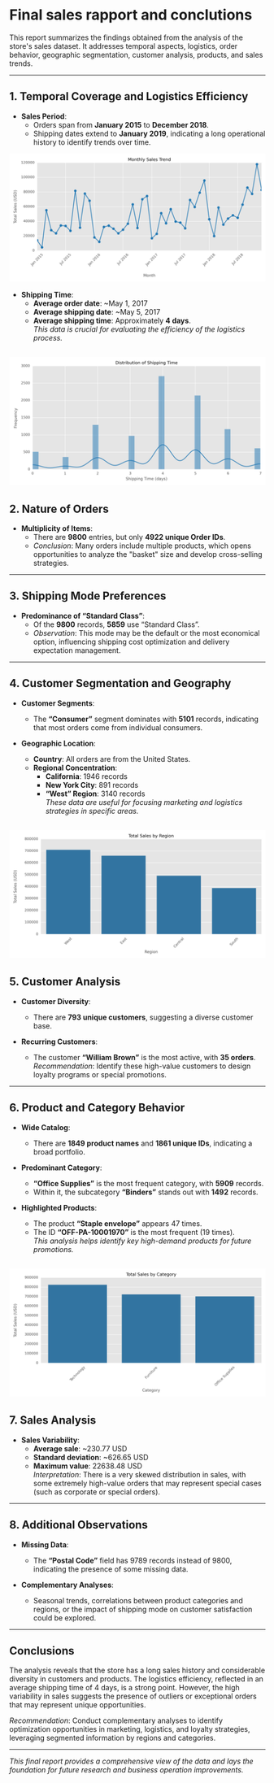# Final sales rapport and conclutions

This report summarizes the findings obtained from the analysis of the store's sales dataset. It addresses temporal aspects, logistics, order behavior, geographic segmentation, customer analysis, products, and sales trends.

---

## 1. Temporal Coverage and Logistics Efficiency

- **Sales Period**:  
    - Orders span from **January 2015** to **December 2018**.  
    - Shipping dates extend to **January 2019**, indicating a long operational history to identify trends over time.

![](../images/sales_trend_by_month.png)

- **Shipping Time**:  
    - **Average order date**: ~May 1, 2017  
    - **Average shipping date**: ~May 5, 2017  
    - **Average shipping time**: Approximately **4 days**.  
    *This data is crucial for evaluating the efficiency of the logistics process.*


![](../images/distribution_shipping_time.png)
---

## 2. Nature of Orders

- **Multiplicity of Items**:  
    - There are **9800** entries, but only **4922 unique Order IDs**.  
    - *Conclusion*: Many orders include multiple products, which opens opportunities to analyze the "basket" size and develop cross-selling strategies.

---

## 3. Shipping Mode Preferences

- **Predominance of “Standard Class”**:  
    - Of the **9800** records, **5859** use “Standard Class”.  
    - *Observation*: This mode may be the default or the most economical option, influencing shipping cost optimization and delivery expectation management.

---

## 4. Customer Segmentation and Geography

- **Customer Segments**:  
    - The **“Consumer”** segment dominates with **5101** records, indicating that most orders come from individual consumers.

- **Geographic Location**:  
    - **Country**: All orders are from the United States.  
    - **Regional Concentration**:
        - **California**: 1946 records  
        - **New York City**: 891 records  
        - **“West” Region**: 3140 records  
    *These data are useful for focusing marketing and logistics strategies in specific areas.*

![](../images/total_sales_by_region.png)
---

## 5. Customer Analysis

- **Customer Diversity**:  
    - There are **793 unique customers**, suggesting a diverse customer base.

- **Recurring Customers**:  
    - The customer **“William Brown”** is the most active, with **35 orders**.  
    *Recommendation*: Identify these high-value customers to design loyalty programs or special promotions.

---

## 6. Product and Category Behavior

- **Wide Catalog**:  
    - There are **1849 product names** and **1861 unique IDs**, indicating a broad portfolio.

- **Predominant Category**:  
    - **“Office Supplies”** is the most frequent category, with **5909** records.  
    - Within it, the subcategory **“Binders”** stands out with **1492** records.

- **Highlighted Products**:  
    - The product **“Staple envelope”** appears 47 times.  
    - The ID **“OFF-PA-10001970”** is the most frequent (19 times).  
    *This analysis helps identify key high-demand products for future promotions.*

![](../images/total_sales_by_category.png)
---

## 7. Sales Analysis

- **Sales Variability**:  
    - **Average sale**: ~230.77 USD  
    - **Standard deviation**: ~626.65 USD  
    - **Maximum value**: 22638.48 USD  
    *Interpretation*: There is a very skewed distribution in sales, with some extremely high-value orders that may represent special cases (such as corporate or special orders).

---

## 8. Additional Observations

- **Missing Data**:  
    - The **“Postal Code”** field has 9789 records instead of 9800, indicating the presence of some missing data.
    
- **Complementary Analyses**:  
    - Seasonal trends, correlations between product categories and regions, or the impact of shipping mode on customer satisfaction could be explored.

---

## Conclusions

The analysis reveals that the store has a long sales history and considerable diversity in customers and products. The logistics efficiency, reflected in an average shipping time of 4 days, is a strong point. However, the high variability in sales suggests the presence of outliers or exceptional orders that may represent unique opportunities.

*Recommendation*: Conduct complementary analyses to identify optimization opportunities in marketing, logistics, and loyalty strategies, leveraging segmented information by regions and categories.

---

*This final report provides a comprehensive view of the data and lays the foundation for future research and business operation improvements.*